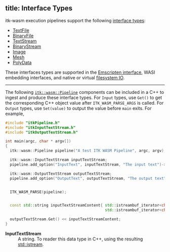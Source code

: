 title: Interface Types
---

itk-wasm execution pipelines support the following [interface types](https://github.com/InsightSoftwareConsortum/itk-wasm/tree/master/src/core/InterfaceTypes.ts):

- [TextFile](../api/TextFile.html)
- [BinaryFile](../api/BinaryFile.html)
- [TextStream](../api/TextStream.html)
- [BinaryStream](../api/BinaryStream.html)
- [Image](../api/Image.html)
- [Mesh](../api/Mesh.html)
- [PolyData](../api/PolyData.html)

These interfaces types are supported in the [Emscripten interface](../api/runPipeline.html), WASI embedding interfaces, and native or virtual [filesystem IO](./file_formats.html).

---

The following [`itk::wasm::Pipeline`](https://github.com/InsightSoftwareConsortium/itk-wasm/tree/master/include/itkPipeline.h) components can be included in a C++ to ingest and produce these interface types. For `Input` types, use `Get()` to get the corresponding C++ object value after `ITK_WASM_PARSE_ARGS` is called. For `Output` types, use `Set(value)` to output the value before `main` exits. For example,

```cpp
#include "itkPipeline.h"
#include "itkInputTextStream.h"
#include "itkOutputTextStream.h"

int main(argc, char * argv[])
{
  itk::wasm::Pipeline pipeline("A test ITK WASM Pipeline", argc, argv);

  itk::wasm::InputTextStream inputTextStream;
  pipeline.add_option("InputText", inputTextStream, "The input text")->required();

  itk::wasm::OutputTextStream outputTextStream;
  pipeline.add_option("OutputText", outputTextStream, "The output text")->required();


  ITK_WASM_PARSE(pipeline);


  const std::string inputTextStreamContent{ std::istreambuf_iterator<char>(inputTextStream.Get()),
                                            std::istreambuf_iterator<char>() };

  outputTextStream.Get() << inputTextStreamContent;
}
```

<dl>
  <dt><b>InputTextStream</b><dt><dd>A string. To reader this data type in C++, using the resulting  <a href="https://www.cplusplus.com/reference/istream/istream/">std::istream</a>.</dd>
</dl>